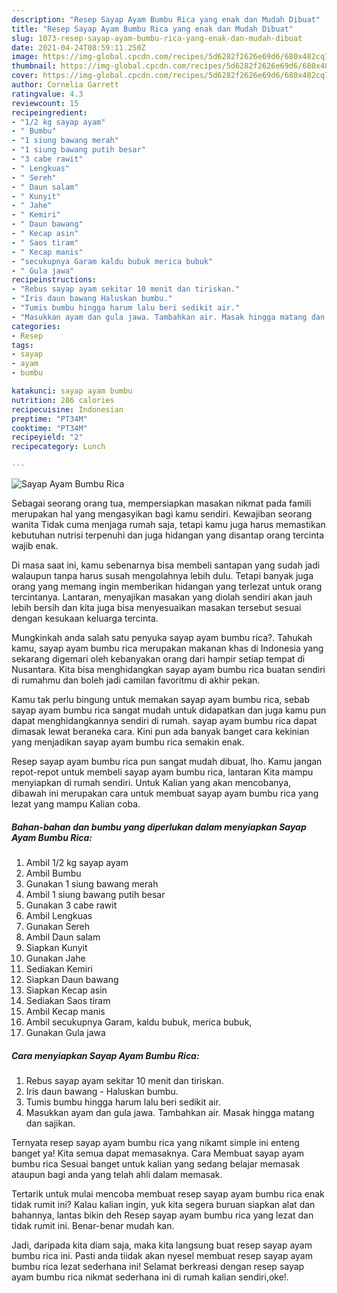 ```yaml
---
description: "Resep Sayap Ayam Bumbu Rica yang enak dan Mudah Dibuat"
title: "Resep Sayap Ayam Bumbu Rica yang enak dan Mudah Dibuat"
slug: 1073-resep-sayap-ayam-bumbu-rica-yang-enak-dan-mudah-dibuat
date: 2021-04-24T08:59:11.250Z
image: https://img-global.cpcdn.com/recipes/5d6282f2626e69d6/680x482cq70/sayap-ayam-bumbu-rica-foto-resep-utama.jpg
thumbnail: https://img-global.cpcdn.com/recipes/5d6282f2626e69d6/680x482cq70/sayap-ayam-bumbu-rica-foto-resep-utama.jpg
cover: https://img-global.cpcdn.com/recipes/5d6282f2626e69d6/680x482cq70/sayap-ayam-bumbu-rica-foto-resep-utama.jpg
author: Cornelia Garrett
ratingvalue: 4.3
reviewcount: 15
recipeingredient:
- "1/2 kg sayap ayam"
- " Bumbu"
- "1 siung bawang merah"
- "1 siung bawang putih besar"
- "3 cabe rawit"
- " Lengkuas"
- " Sereh"
- " Daun salam"
- " Kunyit"
- " Jahe"
- " Kemiri"
- " Daun bawang"
- " Kecap asin"
- " Saos tiram"
- " Kecap manis"
- "secukupnya Garam kaldu bubuk merica bubuk"
- " Gula jawa"
recipeinstructions:
- "Rebus sayap ayam sekitar 10 menit dan tiriskan."
- "Iris daun bawang Haluskan bumbu."
- "Tumis bumbu hingga harum lalu beri sedikit air."
- "Masukkan ayam dan gula jawa. Tambahkan air. Masak hingga matang dan sajikan."
categories:
- Resep
tags:
- sayap
- ayam
- bumbu

katakunci: sayap ayam bumbu 
nutrition: 286 calories
recipecuisine: Indonesian
preptime: "PT34M"
cooktime: "PT34M"
recipeyield: "2"
recipecategory: Lunch

---
```



![Sayap Ayam Bumbu Rica](https://img-global.cpcdn.com/recipes/5d6282f2626e69d6/680x482cq70/sayap-ayam-bumbu-rica-foto-resep-utama.jpg)

Sebagai seorang orang tua, mempersiapkan masakan nikmat pada famili merupakan hal yang mengasyikan bagi kamu sendiri. Kewajiban seorang  wanita Tidak cuma menjaga rumah saja, tetapi kamu juga harus memastikan kebutuhan nutrisi terpenuhi dan juga hidangan yang disantap orang tercinta wajib enak.

Di masa  saat ini, kamu sebenarnya bisa membeli santapan yang sudah jadi walaupun tanpa harus susah mengolahnya lebih dulu. Tetapi banyak juga orang yang memang ingin memberikan hidangan yang terlezat untuk orang tercintanya. Lantaran, menyajikan masakan yang diolah sendiri akan jauh lebih bersih dan kita juga bisa menyesuaikan masakan tersebut sesuai dengan kesukaan keluarga tercinta. 



Mungkinkah anda salah satu penyuka sayap ayam bumbu rica?. Tahukah kamu, sayap ayam bumbu rica merupakan makanan khas di Indonesia yang sekarang digemari oleh kebanyakan orang dari hampir setiap tempat di Nusantara. Kita bisa menghidangkan sayap ayam bumbu rica buatan sendiri di rumahmu dan boleh jadi camilan favoritmu di akhir pekan.

Kamu tak perlu bingung untuk memakan sayap ayam bumbu rica, sebab sayap ayam bumbu rica sangat mudah untuk didapatkan dan juga kamu pun dapat menghidangkannya sendiri di rumah. sayap ayam bumbu rica dapat dimasak lewat beraneka cara. Kini pun ada banyak banget cara kekinian yang menjadikan sayap ayam bumbu rica semakin enak.

Resep sayap ayam bumbu rica pun sangat mudah dibuat, lho. Kamu jangan repot-repot untuk membeli sayap ayam bumbu rica, lantaran Kita mampu menyiapkan di rumah sendiri. Untuk Kalian yang akan mencobanya, dibawah ini merupakan cara untuk membuat sayap ayam bumbu rica yang lezat yang mampu Kalian coba.

<!--inarticleads1-->

##### Bahan-bahan dan bumbu yang diperlukan dalam menyiapkan Sayap Ayam Bumbu Rica:

1. Ambil 1/2 kg sayap ayam
1. Ambil  Bumbu
1. Gunakan 1 siung bawang merah
1. Ambil 1 siung bawang putih besar
1. Gunakan 3 cabe rawit
1. Ambil  Lengkuas
1. Gunakan  Sereh
1. Ambil  Daun salam
1. Siapkan  Kunyit
1. Gunakan  Jahe
1. Sediakan  Kemiri
1. Siapkan  Daun bawang
1. Siapkan  Kecap asin
1. Sediakan  Saos tiram
1. Ambil  Kecap manis
1. Ambil secukupnya Garam, kaldu bubuk, merica bubuk,
1. Gunakan  Gula jawa




<!--inarticleads2-->

##### Cara menyiapkan Sayap Ayam Bumbu Rica:

1. Rebus sayap ayam sekitar 10 menit dan tiriskan.
1. Iris daun bawang - Haluskan bumbu.
1. Tumis bumbu hingga harum lalu beri sedikit air.
1. Masukkan ayam dan gula jawa. Tambahkan air. Masak hingga matang dan sajikan.




Ternyata resep sayap ayam bumbu rica yang nikamt simple ini enteng banget ya! Kita semua dapat memasaknya. Cara Membuat sayap ayam bumbu rica Sesuai banget untuk kalian yang sedang belajar memasak ataupun bagi anda yang telah ahli dalam memasak.

Tertarik untuk mulai mencoba membuat resep sayap ayam bumbu rica enak tidak rumit ini? Kalau kalian ingin, yuk kita segera buruan siapkan alat dan bahannya, lantas bikin deh Resep sayap ayam bumbu rica yang lezat dan tidak rumit ini. Benar-benar mudah kan. 

Jadi, daripada kita diam saja, maka kita langsung buat resep sayap ayam bumbu rica ini. Pasti anda tiidak akan nyesel membuat resep sayap ayam bumbu rica lezat sederhana ini! Selamat berkreasi dengan resep sayap ayam bumbu rica nikmat sederhana ini di rumah kalian sendiri,oke!.

